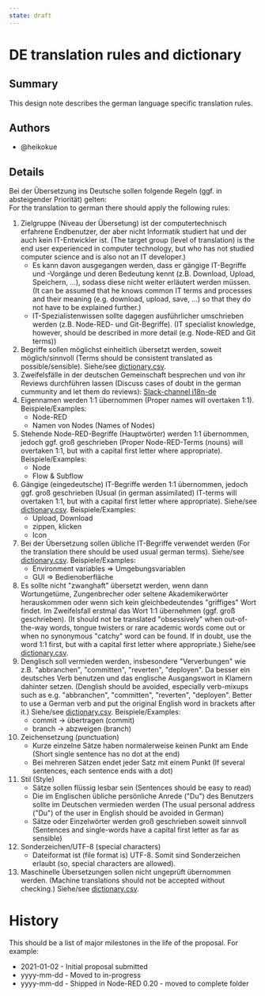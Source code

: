 ```yaml
---
state: draft
---
```


# DE translation rules and dictionary

## Summary

This design note describes the german language specific translation rules.

## Authors

 - @heikokue

## Details

Bei der Übersetzung ins Deutsche sollen folgende Regeln (ggf. in absteigender Priorität) gelten:<br/>
For the translation to german there should apply the following rules:

1. Zielgruppe (Niveau der Übersetung) ist der computertechnisch erfahrene Endbenutzer, der aber nicht Informatik studiert hat und der auch kein IT-Entwickler ist. (The target group (level of translation) is the end user experienced in computer technology, but who has not studied computer science and is also not an IT developer.)
   * Es kann davon ausgegangen werden, dass er gängige IT-Begriffe und -Vorgänge und deren Bedeutung kennt (z.B. Download, Upload, Speichern, ...), sodass diese nicht weiter erläutert werden müssen. (It can be assumed that he knows common IT terms and processes and their meaning (e.g. download, upload, save, ...) so that they do not have to be explained further.)
   * IT-Spezialistenwissen sollte dagegen ausführlicher umschrieben werden (z.B. Node-RED- und Git-Begriffe). (IT specialist knowledge, however, should be described in more detail (e.g. Node-RED and Git terms))
1. Begriffe sollen möglichst einheitlich übersetzt werden, soweit möglich/sinnvoll (Terms should be consistent translated as possible/sensible). Siehe/see [dictionary.csv](i18n-de/dictionary.csv).
1. Zweifelsfälle in der deutschen Gemeinschaft besprechen und von ihr Reviews durchführen lassen (Discuss cases of doubt in the german cummunity and let them do reviews): [Slack-channel i18n-de](https://node-red.slack.com/archives/CK09P5RHR)
1. Eigennamen werden 1:1 übernommen (Proper names will overtaken 1:1). Beispiele/Examples:
   * Node-RED
   * Namen von Nodes (Names of Nodes)
1. Stehende Node-RED-Begriffe (Hauptwörter) werden 1:1 übernommen, jedoch ggf. groß geschrieben (Proper Node-RED-Terms (nouns) will overtaken 1:1, but with a capital first letter where appropriate). Beispiele/Examples:
   * Node
   * Flow & Subflow
1. Gängige (eingedeutsche) IT-Begriffe werden 1:1 übernommen, jedoch ggf. groß geschrieben (Usual (in german assimilated) IT-terms will overtaken 1:1, but with a capital first letter where appropriate). Siehe/see [dictionary.csv](i18n-de/dictionary.csv). Beispiele/Examples:
   * Upload, Download
   * zippen, klicken
   * Icon
1. Bei der Übersetzung sollen übliche IT-Begriffe verwendet werden (For the translation there should be used usual german terms). Siehe/see [dictionary.csv](i18n-de/dictionary.csv). Beispiele/Examples:
   * Environment variables => Umgebungsvariablen
   * GUI => Bedienoberfläche
1. Es sollte nicht "zwanghaft" übersetzt werden, wenn dann Wortungetüme, Zungenbrecher oder seltene Akademikerwörter herauskommen oder wenn sich kein gleichbedeutendes "griffiges" Wort findet. Im Zweifelsfall erstmal das Wort 1:1 übernehmen (ggf. groß geschrieben). (It should not be translated "obsessively" when out-of-the-way words, tongue twisters or rare academic words come out or when no synonymous "catchy" word can be found. If in doubt, use the word 1:1 first, but with a capital first letter where appropriate.) Siehe/see [dictionary.csv](i18n-de/dictionary.csv).
1. Denglisch soll vermieden werden, insbesondere "Ververbungen" wie z.B. "abbranchen", "committen", "reverten", "deployen". Da besser ein deutsches Verb benutzen und das englische Ausgangswort in Klamern dahinter setzen. (Denglish should be avoided, especially verb-mixups such as e.g. "abbranchen", "committen", "reverten", "deployen". Better to use a German verb and put the original English word in brackets after it.) Siehe/see [dictionary.csv](i18n-de/dictionary.csv). Beispiele/Examples:
   * commit &rarr; übertragen (commit)
   * branch &rarr; abzweigen (branch)
1. Zeichensetzung (punctuation)
   * Kurze einzelne Sätze haben normalerweise keinen Punkt am Ende (Short single sentence has no dot at the end)
   * Bei mehreren Sätzen endet jeder Satz mit einem Punkt (If several sentences, each sentence ends with a dot)
1. Stil (Style)
   * Sätze sollen flüssig lesbar sein (Sentences should be easy to read)
   * Die im Englischen übliche persönliche Anrede ("Du") des Benutzers sollte im Deutschen vermieden werden (The usual personal address ("Du") of the user in English should be avoided in German)
   * Sätze oder Einzelwörter werden groß geschrieben soweit sinnvoll (Sentences and single-words have a capital first letter as far as sensible)
1. Sonderzeichen/UTF-8 (special characters)
   * Dateiformat ist (file format is) UTF-8. Somit sind Sonderzeichen erlaubt (so, special characters are allowed).
1. Maschinelle Übersetzungen sollen nicht ungeprüft übernommen werden. (Machine translations should not be accepted without checking.) Siehe/see [dictionary.csv](i18n-de/dictionary.csv).

# History

This should be a list of major milestones in the life of the proposal. For example:

- 2021-01-02 - Initial proposal submitted
- yyyy-mm-dd - Moved to in-progress
- yyyy-mm-dd - Shipped in Node-RED 0.20 - moved to complete folder

